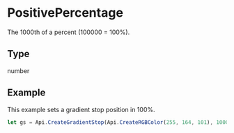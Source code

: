 # PositivePercentage

The 1000th of a percent (100000 = 100%).

## Type

number



## Example

This example sets a gradient stop position in 100%.

```javascript editor-xlsx
let gs = Api.CreateGradientStop(Api.CreateRGBColor(255, 164, 101), 100000);
```
